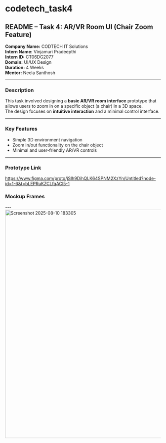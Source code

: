 # codetech_task4

## README – Task 4: AR/VR Room UI (Chair Zoom Feature)

**Company Name:** CODTECH IT Solutions  
**Intern Name:** Vinjamuri Pradeepthi  
**Intern ID:** CT06DG2077  
**Domain:** UI/UX Design  
**Duration:** 4 Weeks  
**Mentor:** Neela Santhosh  

---

### Description
This task involved designing a **basic AR/VR room interface** prototype that allows users to zoom in on a specific object (a chair) in a 3D space.  
The design focuses on **intuitive interaction** and a minimal control interface.

---

### Key Features
- Simple 3D environment navigation  
- Zoom in/out functionality on the chair object  
- Minimal and user-friendly AR/VR controls  

---

### Prototype Link
https://www.figma.com/proto/jSlh9DihQLK64SPNM2XzYn/Untitled?node-id=1-6&t=bLEPRuKZCLfqACl5-1  


### Mockup Frames
---<img width="1138" height="739" alt="Screenshot 2025-08-10 183305" src="https://github.com/user-attachments/assets/d3b105e3-f7a0-43ca-90e3-1eea14f09007" />
  
